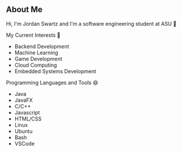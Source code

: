 About Me
--------------------------------------------------------------
Hi, I'm Jordan Swartz and I'm a software engineering student at ASU 👋

My Current Interests 👀
- Backend Development
- Machine Learning
- Game Development
- Cloud Computing
- Embedded Systems Development

Programming Languages and Tools 😄
- Java
- JavaFX
- C/C++
- Javascript
- HTML/CSS
- Linux
- Ubuntu
- Bash
- VSCode
